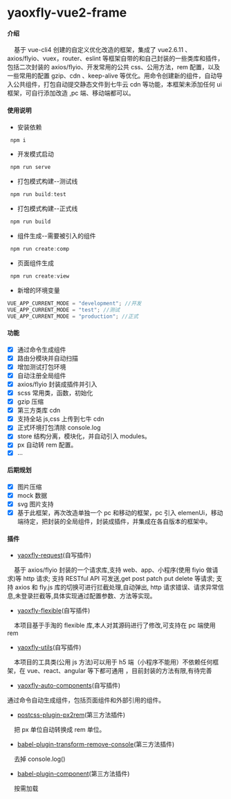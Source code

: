 # yaoxfly-vue2-frame

#### 介绍

&nbsp;&nbsp;&nbsp;&nbsp;基于 vue-cli4 创建的自定义优化改造的框架，集成了 vue2.6.11 、axios/flyio、vuex，router、eslint 等框架自带的和自己封装的一些类库和插件，包括二次封装的 axios/flyio、开发常用的公共 css、公用方法，rem 配置，以及一些常用的配置 gzip、cdn 、keep-alive 等优化。用命令创建新的组件，自动导入公共组件，打包自动提交静态文件到七牛云 cdn 等功能，本框架未添加任何 ui 框架，可自行添加改造 ,pc 端、移动端都可以。

#### 使用说明

- 安装依赖

```js
 npm i
```

- 开发模式启动

```js
 npm run serve
```

- 打包模式构建--测试线

```js
 npm run build:test
```

- 打包模式构建--正式线

```js
 npm run build
```

- 组件生成--需要被引入的组件

```js
 npm run create:comp
```

- 页面组件生成

```js
 npm run create:view
```

- 新增的环境变量

```js
VUE_APP_CURRENT_MODE = "development"; //开发
VUE_APP_CURRENT_MODE = "test"; //测试
VUE_APP_CURRENT_MODE = "production"; //正式
```

#### 功能

- [x] 通过命令生成组件
- [x] 路由分模块并自动扫描
- [x] 增加测试打包环境
- [x] 自动注册全局组件
- [x] axios/flyio 封装成插件并引入
- [x] scss 常用类，函数，初始化
- [x] gzip 压缩
- [x] 第三方类库 cdn
- [x] 支持全站 js,css 上传到七牛 cdn
- [x] 正式环境打包清除 console.log
- [x] store 结构分离，模块化，并自动引入 modules。
- [x] px 自动转 rem 配置。
- [x] ...

#### 后期规划

- [x] 图片压缩
- [x] mock 数据
- [x] svg 图片支持
- [x] 基于此框架，再次改造单独一个 pc 和移动的框架，pc 引入 elemenUi，移动端待定，把封装的全局组件，封装成插件，并集成在各自版本的框架中。

#### 插件

- [yaoxfly-request](https://www.npmjs.com/package/yaoxfly-request)(自写插件)

&nbsp;&nbsp;&nbsp;&nbsp;基于 axios/flyio 封装的一个请求库,支持 web、app、小程序(使用 fiyio 做请求)等 http 请求; 支持 RESTful API 可发送,get post patch put delete 等请求; 支持 axios 和 fly.js 库的切换可进行拦截处理,自动弹出, http 请求错误、请求异常信息,未登录拦截等,具体实现通过配置参数、方法等实现。

- [yaoxfly-flexible](https://www.npmjs.com/package/yaoxfly-flexible)(自写插件)

&nbsp;&nbsp;&nbsp;&nbsp;本项目基于手淘的 flexible 库,本人对其源码进行了修改,可支持在 pc 端使用 rem

- [yaoxfly-utils](https://www.npmjs.com/package/yaoxfly-utils)(自写插件)

&nbsp;&nbsp;&nbsp;&nbsp;本项目的工具类(公用 js 方法)可以用于 h5 端（小程序不能用）不依赖任何框架，在 vue、react、angular 等下都可通用 ，目前封装的方法有限,有待完善

- [yaoxfly-auto-components](https://www.npmjs.com/package/yaoxfly-auto-components)(自写插件)

通过命令自动生成组件，包括页面组件和外部引用的组件。

- [postcss-plugin-px2rem](https://www.npmjs.com/package/postcss-plugin-px2rem)(第三方法插件)

&nbsp;&nbsp;&nbsp;&nbsp;把 px 单位自动转换成 rem 单位。

- [babel-plugin-transform-remove-console](https://www.npmjs.com/package/babel-plugin-transform-remove-console)(第三方法插件)

&nbsp;&nbsp;&nbsp;&nbsp;去掉 console.log()

- [babel-plugin-component](https://www.npmjs.com/package/babel-plugin-component)(第三方法插件)

&nbsp;&nbsp;&nbsp;&nbsp;按需加载

